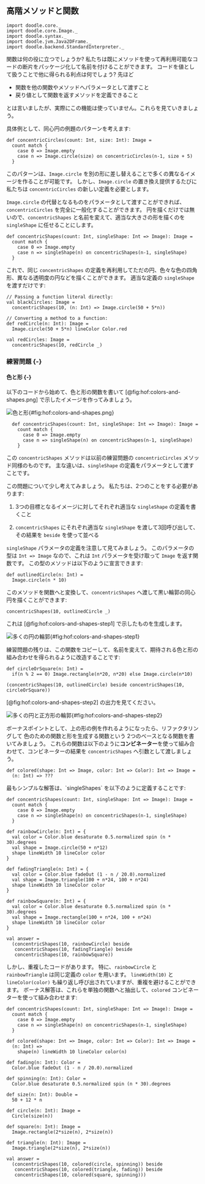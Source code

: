## 高階メソッドと関数

```tut:invisible
import doodle.core._
import doodle.core.Image._
import doodle.syntax._
import doodle.jvm.Java2DFrame._
import doodle.backend.StandardInterpreter._
```

関数は何の役に立つでしょうか?
私たちは既にメソッドを使って再利用可能なコードの断片をパッケージ化して名前を付けることができます。
コードを値として扱うことで他に得られる利点は何でしょう?
先ほど

 - 関数を他の関数やメソッドへパラメータとして渡すこと
 - 戻り値として関数を返すメソッドを定義できること

とは言いましたが、実際にこの機能は使っていません。これらを見ていきましょう。

具体例として、同心円の例題のパターンを考えます:

```tut:silent:book
def concentricCircles(count: Int, size: Int): Image =
  count match {
    case 0 => Image.empty
    case n => Image.circle(size) on concentricCircles(n-1, size + 5)
  }
```

このパターンは、`Image.circle` を別の形に差し替えることで多くの異なるイメージを作ることが可能です。
しかし、`Image.circle` の置き換え提供するたびに私たちは `concentricCircles` の新しい定義を必要とします。

`Image.circle` の代替となるものをパラメータとして渡すことができれば、`concentricCircles` を完全に一般化することができます。
円を描くだけでは無いので、`concentricShapes` と名前を変えて、適当な大きさの形を描くのを `singleShape` に任せることにします。

```tut:silent:book
def concentricShapes(count: Int, singleShape: Int => Image): Image =
  count match {
    case 0 => Image.empty
    case n => singleShape(n) on concentricShapes(n-1, singleShape)
  }
```

これで、同じ `concentricShapes` の定義を再利用してただの円、色々な色の四角形、異なる透明度の円などを描くことができます。
適当な定義の `singleShape` を渡すだけです:

```tut:silent:book
// Passing a function literal directly:
val blackCircles: Image =
  concentricShapes(10, (n: Int) => Image.circle(50 + 5*n))

// Converting a method to a function:
def redCircle(n: Int): Image =
  Image.circle(50 + 5*n) lineColor Color.red

val redCircles: Image =
  concentricShapes(10, redCircle _)
```

### 練習問題 {-}

#### 色と形 {-}

以下のコードから始めて、色と形の関数を書いて [@fig:hof:colors-and-shapes.png] で示したイメージを作ってみましょう。

![色と形](src/pages/hof/colors-and-shapes.pdf+svg){#fig:hof:colors-and-shapes.png}

```tut:silent:book
  def concentricShapes(count: Int, singleShape: Int => Image): Image =
    count match {
      case 0 => Image.empty
      case n => singleShape(n) on concentricShapes(n-1, singleShape)
    }
```

この `concentricShapes` メソッドは以前の練習問題の
`concentricCircles` メソッド同様のものです。
主な違いは、`singleShape` の定義をパラメータとして渡すことです。

この問題について少し考えてみましょう。
私たちは、2つのことをする必要があります:

 1. 3つの目標となるイメージに対してそれぞれ適当な `singleShape` の定義を書くこと

 2. `concentricShapes` にそれぞれ適当な `singleShape` を渡して3回呼び出して、その結果を `beside` を使って並べる

`singleShape` パラメータの定義を注意して見てみましょう。
このパラメータの型は `Int => Image` なので、これは `Int` パラメータを受け取って `Image` を返す関数です。
この型のメソッドは以下のように宣言できます:

```tut:silent:book
def outlinedCircle(n: Int) =
  Image.circle(n * 10)
```

このメソッドを関数へと変換して、`concentricShapes` へ渡して黒い輪郭の同心円を描くことができます:

```tut:silent:book
concentricShapes(10, outlinedCircle _)
```

これは [@fig:hof:colors-and-shapes-step1] で示したものを生成します。

![多くの円の輪郭](src/pages/hof/colors-and-shapes-step1.pdf+svg){#fig:hof:colors-and-shapes-step1}

練習問題の残りは、この関数をコピーして、名前を変えて、期待される色と形の組み合わせを得られるように改造することです:

```tut:silent:book
def circleOrSquare(n: Int) =
  if(n % 2 == 0) Image.rectangle(n*20, n*20) else Image.circle(n*10)

(concentricShapes(10, outlinedCircle) beside concentricShapes(10, circleOrSquare))
```

[@fig:hof:colors-and-shapes-step2] の出力を見てください。

![多くの円と正方形の輪郭](src/pages/hof/colors-and-shapes-step2.pdf+svg){#fig:hof:colors-and-shapes-step2}

ボーナスポイントとして、上の形の例を作れるようになったら、リファクタリングして
色のための関数と形を生成する関数という 2つのベースとなる関数を書いてみましょう。
これらの関数は以下のように**コンビネーター**を使って組み合わせて、コンビネーターの結果を `concentricShapes` へ引数として渡しましょう。

```tut:silent:book
def colored(shape: Int => Image, color: Int => Color): Int => Image =
  (n: Int) => ???
```

<div class="solution">
最もシンプルな解答は、`singleShapes` を以下のように定義することです:

```tut:silent:book
def concentricShapes(count: Int, singleShape: Int => Image): Image =
  count match {
    case 0 => Image.empty
    case n => singleShape(n) on concentricShapes(n-1, singleShape)
  }

def rainbowCircle(n: Int) = {
  val color = Color.blue desaturate 0.5.normalized spin (n * 30).degrees
  val shape = Image.circle(50 + n*12)
  shape lineWidth 10 lineColor color
}

def fadingTriangle(n: Int) = {
  val color = Color.blue fadeOut (1 - n / 20.0).normalized
  val shape = Image.triangle(100 + n*24, 100 + n*24)
  shape lineWidth 10 lineColor color
}

def rainbowSquare(n: Int) = {
  val color = Color.blue desaturate 0.5.normalized spin (n * 30).degrees
  val shape = Image.rectangle(100 + n*24, 100 + n*24)
  shape lineWidth 10 lineColor color
}

val answer =
  (concentricShapes(10, rainbowCircle) beside
   concentricShapes(10, fadingTriangle) beside
   concentricShapes(10, rainbowSquare))
```

しかし、重複したコードがあります。
特に、`rainbowCircle` と `rainbowTriangle` は同じ定義の `color` を用います。
`lineWidth(10)` と `lineColor(color)` も繰り返し呼び出されていますが、重複を避けることができます。
ボーナス解答は、これらを単独の関数へと抽出して、`colored` コンビネーターを使って組み合わせます:

```tut:book
def concentricShapes(count: Int, singleShape: Int => Image): Image =
  count match {
    case 0 => Image.empty
    case n => singleShape(n) on concentricShapes(n-1, singleShape)
  }

def colored(shape: Int => Image, color: Int => Color): Int => Image =
  (n: Int) =>
    shape(n) lineWidth 10 lineColor color(n)

def fading(n: Int): Color =
  Color.blue fadeOut (1 - n / 20.0).normalized

def spinning(n: Int): Color =
  Color.blue desaturate 0.5.normalized spin (n * 30).degrees

def size(n: Int): Double =
  50 + 12 * n

def circle(n: Int): Image =
  Circle(size(n))

def square(n: Int): Image =
  Image.rectangle(2*size(n), 2*size(n))

def triangle(n: Int): Image =
  Image.triangle(2*size(n), 2*size(n))

val answer =
  (concentricShapes(10, colored(circle, spinning)) beside
   concentricShapes(10, colored(triangle, fading)) beside
   concentricShapes(10, colored(square, spinning)))
```
</div>
